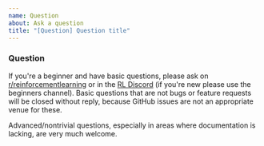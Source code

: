 ```yaml
---
name: Question
about: Ask a question
title: "[Question] Question title"
---
```


### Question

If you're a beginner and have basic questions, please ask on [r/reinforcementlearning](https://www.reddit.com/r/reinforcementlearning/) 
or in the [RL Discord](https://discord.com/invite/xhfNqQv) (if you're new please use the beginners channel). 
Basic questions that are not bugs or feature requests will be closed without reply, 
because GitHub issues are not an appropriate venue for these.

Advanced/nontrivial questions, especially in areas where documentation is lacking, are very much welcome.
